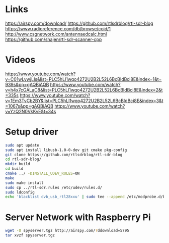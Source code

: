 # Links
https://airspy.com/download/
https://github.com/rtlsdrblog/rtl-sdr-blog
https://www.radioreference.com/db/browse/coid/1
http://www.csgnetwork.com/antennaedcalc.html
https://github.com/shajen/rtl-sdr-scanner-cpp

# Videos
https://www.youtube.com/watch?v=C01wLvwjLIs&list=PLC5hLl1wqo4272U2B2L52L6BcBIdBci8E&index=1&t=939s&pp=gAQBiAQB
https://www.youtube.com/watch?v=h4x7cGALaC8&list=PLC5hLl1wqo4272U2B2L52L6BcBIdBci8E&index=2&t=335s
https://www.youtube.com/watch?v=1Em3TvCb2BY&list=PLC5hLl1wqo4272U2B2L52L6BcBIdBci8E&index=3&t=1067s&pp=gAQBiAQB
https://www.youtube.com/watch?v=YzQ2N0VkKvE&t=34s

# Setup driver
```bash
sudo apt update
sudo apt install libusb-1.0-0-dev git cmake pkg-config
git clone https://github.com/rtlsdrblog/rtl-sdr-blog
cd rtl-sdr-blog/
mkdir build
cd build
cmake ../ -DINSTALL_UDEV_RULES=ON
make
sudo make install
sudo cp ../rtl-sdr.rules /etc/udev/rules.d/
sudo ldconfig
echo 'blacklist dvb_usb_rtl28xxu' | sudo tee --append /etc/modprobe.d/blacklist-dvb_usb_rtl28xxu.conf
``` 
 
# Server Network with Raspberry Pi
```bash
wget -O spyserver.tgz http://airspy.com/?ddownload=5795
tar xvzf spyserver.tgz
```